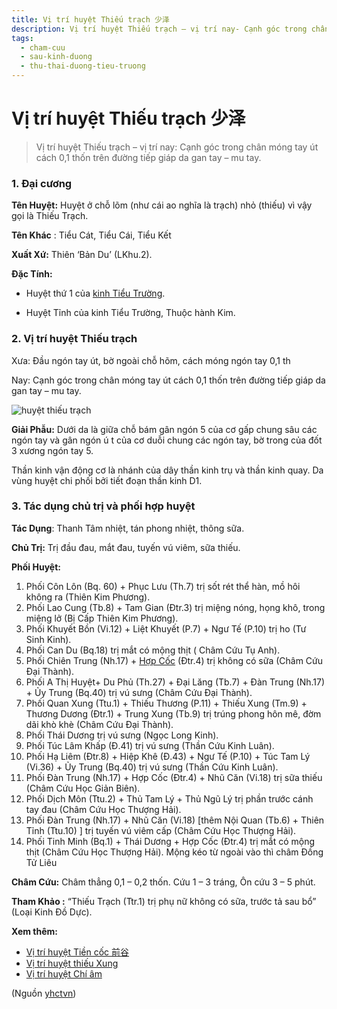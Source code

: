 ```yaml
---
title: Vị trí huyệt Thiếu trạch 少泽
description: Vị trí huyệt Thiếu trạch – vị trí nay- Cạnh góc trong chân móng tay út cách 0,1 thốn trên đường tiếp giáp da gan tay – mu tay.
tags:
  - cham-cuu
  - sau-kinh-duong
  - thu-thai-duong-tieu-truong
---
```


# Vị trí huyệt Thiếu trạch 少泽 

> Vị trí huyệt Thiếu trạch – vị trí nay: Cạnh góc trong chân móng tay út cách 0,1 thốn trên đường tiếp giáp da gan tay – mu tay.

### 1. Đại cương

**Tên Huyệt:** Huyệt ở chỗ lõm (như cái ao nghĩa là trạch) nhỏ (thiếu) vì vậy gọi là Thiếu Trạch.

**Tên Khác** : Tiểu Cát, Tiểu Cái, Tiểu Kết

**Xuất Xứ:** Thiên ‘Bản Du’ (LKhu.2).

**Đặc Tính:**

+ Huyệt thứ 1 của [kinh Tiểu Trường](/yhctvn/kinh-thu-thai-duong-tieu-truong).

+ Huyệt Tỉnh của kinh Tiểu Trường, Thuộc hành Kim.

### 2. Vị trí huyệt Thiếu trạch

Xưa: Đầu ngón tay út, bờ ngoài chỗ hõm, cách móng ngón tay 0,1 th

Nay: Cạnh góc trong chân móng tay út cách 0,1 thốn trên đường tiếp giáp da gan tay – mu tay.

![huyệt thiếu trạch](/imgs/yhctvn/huyet-thieu-trach-300x169.jpg)

**Giải Phẫu:** Dưới da là giữa chỗ bám gân ngón 5 của cơ gấp chung sâu các ngón tay và gân ngón ú t của cơ duỗi chung các ngón tay, bờ trong của đốt 3 xương ngón tay 5.

Thần kinh vận động cơ là nhánh của dây thần kinh trụ và thần kinh quay. Da vùng huyệt chi phối bởi tiết đoạn thần kinh D1.

### 3. Tác dụng chủ trị và phối hợp huyệt

**Tác Dụng**: Thanh Tâm nhiệt, tán phong nhiệt, thông sữa.

**Chủ Trị:** Trị đầu đau, mắt đau, tuyến vú viêm, sữa thiếu.

**Phối Huyệt:**

1. Phối Côn Lôn (Bq. 60) + Phục Lưu (Th.7) trị sốt rét thể hàn, mồ hôi không ra (Thiên Kim Phương).
2. Phối Lao Cung (Tb.8) + Tam Gian (Đtr.3) trị miệng nóng, họng khô, trong miệng lở (Bị Cấp Thiên Kim Phương).
3. Phối Khuyết Bồn (Vi.12) + Liệt Khuyết (P.7) + Ngư Tế (P.10) trị ho (Tư Sinh Kinh).
4. Phối Can Du (Bq.18) trị mắt có mộng thịt ( Châm Cứu Tụ Anh).
5. Phối Chiên Trung (Nh.17) + [Hợp Cốc](/yhctvn/huyet-hop-coc-%e5%90%88-%e8%b0%b7) (Đtr.4) trị không có sữa (Châm Cứu Đại Thành).
6. Phối A Thị Huyệt+ Du Phủ (Th.27) + Đại Lăng (Tb.7) + Đàn Trung (Nh.17) + Ủy Trung (Bq.40) trị vú sưng (Châm Cứu Đại Thành).
7. Phối Quan Xung (Ttu.1) + Thiếu Thương (P.11) + Thiếu Xung (Tm.9) + Thương Dương (Đtr.1) + Trung Xung (Tb.9) trị trúng phong hôn mê, đờm dãi khò khè (Châm Cứu Đại Thành).
8. Phối Thái Dương trị vú sưng (Ngọc Long Kinh).
9. Phối Túc Lâm Khấp (Đ.41) trị vú sưng (Thần Cứu Kinh Luân).
10. Phối Hạ Liêm (Đtr.8) + Hiệp Khê (Đ.43) + Ngư Tế (P.10) + Túc Tam Lý (Vi.36) + Ủy Trung (Bq.40) trị vú sưng (Thần Cứu Kinh Luân).
11. Phối Đàn Trung (Nh.17) + Hợp Cốc (Đtr.4) + Nhũ Căn (Vi.18) trị sữa thiếu (Châm Cứu Học Giản Biên).
12. Phối Dịch Môn (Ttu.2) + Thủ Tam Lý + Thủ Ngũ Lý trị phần trước cánh tay đau (Châm Cứu Học Thượng Hải).
13. Phối Đàn Trung (Nh.17) + Nhũ Căn (Vi.18) [thêm Nội Quan (Tb.6) + Thiên Tỉnh (Ttu.10) ] trị tuyến vú viêm cấp (Châm Cứu Học Thượng Hải).
14. Phối Tinh Minh (Bq.1) + Thái Dương + Hợp Cốc (Đtr.4) trị mắt có mộng thịt (Châm Cứu Học Thượng Hải). Mộng kéo từ ngoài vào thì châm Đồng Tử Liêu

**Châm Cứu:** Châm thẳng 0,1 – 0,2 thốn. Cứu 1 – 3 tráng, Ôn cứu 3 – 5 phút.

**Tham Khảo :** “Thiếu Trạch (Ttr.1) trị phụ nữ không có sữa, trước tả sau bổ” (Loại Kinh Đồ Dực).

**Xem thêm:**

* [Vị trí huyệt Tiền cốc 前谷](/yhctvn/vi-tri-huyet-tien-coc-%e5%89%8d%e8%b0%b7)
* [Vị trí huyệt thiếu Xung](/yhctvn/vi-tri-huyet-thieu-xung-%e5%b0%91%e5%86%b2)
* [Vị trí huyệt Chí âm](/yhctvn/vi-tri-huyet-chi-am-%e8%87%b3%e9%98%b4)

(Nguồn <a href="https://yhctvn.com/vi-tri-huyet-thieu-trach-少泽/" target="_blank">yhctvn</a>)
